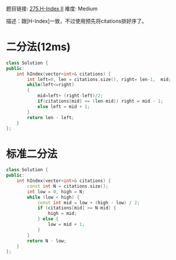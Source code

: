 题目链接: [275.H-Index II][1]
难度: Medium

描述：跟[H-Index]一致，不过使用预先将citations排好序了。

# 二分法(12ms)
```cpp
class Solution {
public:
    int hIndex(vector<int>& citations) {
        int left=0, len = citations.size(), right= len-1,  mid;
        while(left<=right)
        {
            mid=left+ (right-left)/2;
            if(citations[mid] >= (len-mid)) right = mid - 1;
            else left = mid + 1;
        }
        return len - left;
    }
};
```

# 标准二分法
```cpp
class Solution {
public:
    int hIndex(vector<int>& citations) {
        const int N = citations.size();
        int low = 0, high = N;
        while (low < high) {
            const int mid = low + (high - low) / 2;
            if (citations[mid] >= N-mid) {
                high = mid;
            } else {
                low = mid + 1;
            }
        }
        return N - low;
    }
};
```

[1]: https://leetcode.com/problems/h-index-ii/